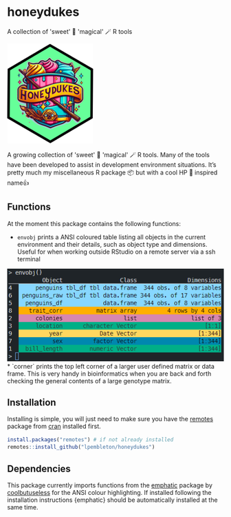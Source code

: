 # honeydukes
A collection of 'sweet' 🍭 'magical' 🪄 R tools

<img src="man/figures/honeydukes_green.png" width="200"/>

A growing collection of 'sweet' 🍭 'magical' 🪄 R tools. Many of the tools have been developed to assist in development environment situations. 
It’s pretty much my miscellaneous R package 📦 but with a cool HP 🧙️ inspired name👍

## Functions

At the moment this package contains the following functions:

* `envobj` prints a ANSI coloured table listing all objects in the current environment and their details, such as object type and dimensions. Useful for when working outside RStudio on a remote server via a ssh terminal
<img src="man/figures/envobj_screen.png" width="513"/>
* `corner` prints the top left corner of a larger user defined matrix or data frame. This is very handy in bioinformatics when you are back and forth checking the general contents of a large genotype matrix.

## Installation 
Installing is simple, you will just need to make sure you have the [remotes](https://github.com/r-lib/remotes) package from [cran](https://cran.r-project.org/web/packages/remotes/index.html) installed first.
```r
install.packages("remotes") # if not already installed
remotes::install_github("lpembleton/honeydukes")
```

## Dependencies
This package currently imports functions from the [emphatic](https://github.com/coolbutuseless/emphatic) package by [coolbutuseless](https://github.com/coolbutuseless) for the ANSI colour highlighting.
If installed following the installation instructions {emphatic} should be automatically installed at the same time. 
